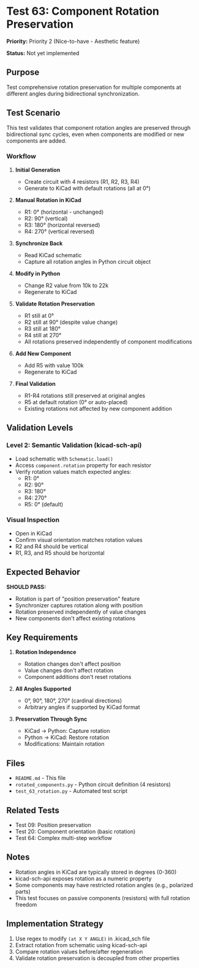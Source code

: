 # Test 63: Component Rotation Preservation

**Priority:** Priority 2 (Nice-to-have - Aesthetic feature)

**Status:** Not yet implemented

## Purpose

Test comprehensive rotation preservation for multiple components at different angles during bidirectional synchronization.

## Test Scenario

This test validates that component rotation angles are preserved through bidirectional sync cycles, even when components are modified or new components are added.

### Workflow

1. **Initial Generation**
   - Create circuit with 4 resistors (R1, R2, R3, R4)
   - Generate to KiCad with default rotations (all at 0°)

2. **Manual Rotation in KiCad**
   - R1: 0° (horizontal - unchanged)
   - R2: 90° (vertical)
   - R3: 180° (horizontal reversed)
   - R4: 270° (vertical reversed)

3. **Synchronize Back**
   - Read KiCad schematic
   - Capture all rotation angles in Python circuit object

4. **Modify in Python**
   - Change R2 value from 10k to 22k
   - Regenerate to KiCad

5. **Validate Rotation Preservation**
   - R1 still at 0°
   - R2 still at 90° (despite value change)
   - R3 still at 180°
   - R4 still at 270°
   - All rotations preserved independently of component modifications

6. **Add New Component**
   - Add R5 with value 100k
   - Regenerate to KiCad

7. **Final Validation**
   - R1-R4 rotations still preserved at original angles
   - R5 at default rotation (0° or auto-placed)
   - Existing rotations not affected by new component addition

## Validation Levels

### Level 2: Semantic Validation (kicad-sch-api)
- Load schematic with `Schematic.load()`
- Access `component.rotation` property for each resistor
- Verify rotation values match expected angles:
  - R1: 0°
  - R2: 90°
  - R3: 180°
  - R4: 270°
  - R5: 0° (default)

### Visual Inspection
- Open in KiCad
- Confirm visual orientation matches rotation values
- R2 and R4 should be vertical
- R1, R3, and R5 should be horizontal

## Expected Behavior

**SHOULD PASS:**
- Rotation is part of "position preservation" feature
- Synchronizer captures rotation along with position
- Rotation preserved independently of value changes
- New components don't affect existing rotations

## Key Requirements

1. **Rotation Independence**
   - Rotation changes don't affect position
   - Value changes don't affect rotation
   - Component additions don't reset rotations

2. **All Angles Supported**
   - 0°, 90°, 180°, 270° (cardinal directions)
   - Arbitrary angles if supported by KiCad format

3. **Preservation Through Sync**
   - KiCad → Python: Capture rotation
   - Python → KiCad: Restore rotation
   - Modifications: Maintain rotation

## Files

- `README.md` - This file
- `rotated_components.py` - Python circuit definition (4 resistors)
- `test_63_rotation.py` - Automated test script

## Related Tests

- Test 09: Position preservation
- Test 20: Component orientation (basic rotation)
- Test 64: Complex multi-step workflow

## Notes

- Rotation angles in KiCad are typically stored in degrees (0-360)
- kicad-sch-api exposes rotation as a numeric property
- Some components may have restricted rotation angles (e.g., polarized parts)
- This test focuses on passive components (resistors) with full rotation freedom

## Implementation Strategy

1. Use regex to modify `(at X Y ANGLE)` in .kicad_sch file
2. Extract rotation from schematic using kicad-sch-api
3. Compare rotation values before/after regeneration
4. Validate rotation preservation is decoupled from other properties
